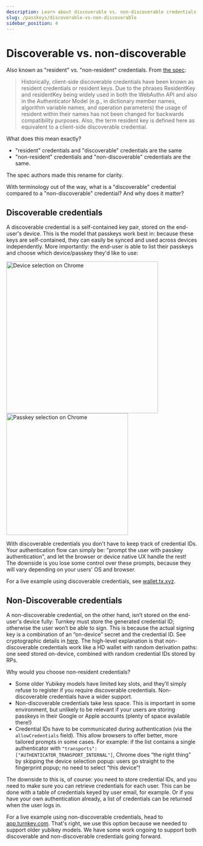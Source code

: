 ```yaml
---
description: Learn about discoverable vs. non-discoverable credentials and how they affect UX
slug: /passkeys/discoverable-vs-non-discoverable
sidebar_position: 4
---
```


# Discoverable vs. non-discoverable

Also known as "resident" vs. "non-resident" credentials. From [the spec](https://www.w3.org/TR/webauthn-2/):

> Historically, client-side discoverable credentials have been known as resident credentials or resident keys. Due to the phrases ResidentKey and residentKey being widely used in both the WebAuthn API and also in the Authenticator Model (e.g., in dictionary member names, algorithm variable names, and operation parameters) the usage of resident within their names has not been changed for backwards compatibility purposes. Also, the term resident key is defined here as equivalent to a client-side discoverable credential.

What does this mean exactly?
- "resident" credentials and "discoverable" credentials are the same
- "non-resident" credentials and "non-discoverable" credentials are the same.

The spec authors made this rename for clarity.

With terminology out of the way, what is a "discoverable" credential compared to a "non-discoverable" credential? And why does it matter?

## Discoverable credentials

A discoverable credential is a self-contained key pair, stored on the end-user's device. This is the model that passkeys work best in: because these keys are self-contained, they can easily be synced and used across devices independently. More importantly: the end-user is able to list their passkeys and choose which device/passkey they'd like to use:

<img src="/img/passkeys/discoverable_device_choice.png" alt="Device selection on Chrome" width="400px" />
<img src="/img/passkeys/discoverable_passkey_choice.png" alt="Passkey selection on Chrome" width="321px" style={{marginLeft: '10px'}} />

With discoverable credentials you don't have to keep track of credential IDs. Your authentication flow can simply be: "prompt the user with passkey authentication", and let the browser or device native UX handle the rest! The downside is you lose some control over these prompts, because they will vary depending on your users' OS and browser.

For a live example using discoverable credentials, see [wallet.tx.xyz](https://wallet.tx.xyz/).

## Non-Discoverable credentials

A non-discoverable credential, on the other hand, isn’t stored on the end-user's device fully: Turnkey must store the generated credential ID; otherwise the user won’t be able to sign. This is because the actual signing key is a combination of an “on-device” secret and the credential ID. See cryptographic details in [here](https://crypto.stackexchange.com/questions/105942/how-do-non-resident-keys-work-in-webauthn). The high-level explanation is that non-discoverable credentials work like a HD wallet with random derivation paths: one seed stored on-device, combined with random credential IDs stored by RPs.

Why would you choose non-resident credentials?
- Some older Yubikey models have limited key slots, and they’ll simply refuse to register if you require discoverable credentials. Non-discoverable credentials have a wider support.
- Non-discoverable credentials take less space. This is important in some environment, but unlikely to be relevant if your users are storing passkeys in their Google or Apple accounts (plenty of space available there!)
- Credential IDs have to be communicated during authentication (via the `allowCredentials` field). This allow browsers to offer better, more tailored prompts in some cases. For example: if the list contains a single authenticator with `"transports": ["AUTHENTICATOR_TRANSPORT_INTERNAL"]`, Chrome does “the right thing” by skipping the device selection popup: users go straight to the fingerprint popup; no need to select “this device”!

The downside to this is, of course: you need to store credential IDs, and you need to make sure you can retrieve credentials for each user. This can be done with a table of credentials keyed by user email, for example. Or if you have your own authentication already, a list of credentials can be returned when the user logs in.

For a live example using non-discoverable credentials, head to [app.turnkey.com](https://app.turnkey.com). That's right, we use this option because we needed to support older yubikey models. We have some work ongoing to support both discoverable and non-discoverable credentials going forward.
